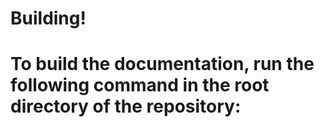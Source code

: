 # Building!
# To build the documentation, run the following command in the root directory of the repository: